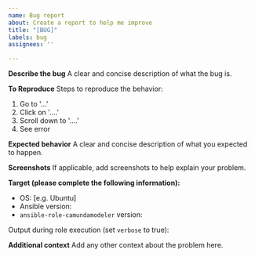 ```yaml
---
name: Bug report
about: Create a report to help me improve
title: "[BUG]"
labels: bug
assignees: ''

---
```


**Describe the bug**
A clear and concise description of what the bug is.

**To Reproduce**
Steps to reproduce the behavior:
1. Go to '...'
2. Click on '....'
3. Scroll down to '....'
4. See error

**Expected behavior**
A clear and concise description of what you expected to happen.

**Screenshots**
If applicable, add screenshots to help explain your problem.

**Target (please complete the following information):**
 - OS: [e.g. Ubuntu]
 - Ansible version:
 - `ansible-role-camundamodeler` version:

Output during role execution (set `verbose` to true):

**Additional context**
Add any other context about the problem here.

